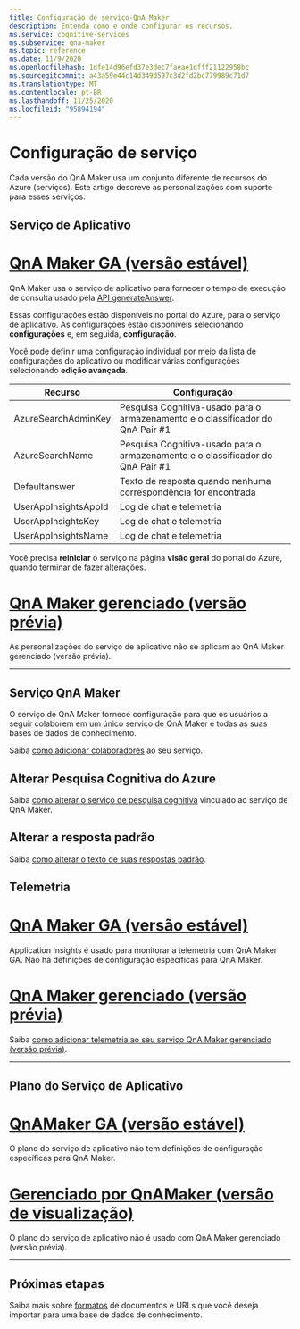 ```yaml
---
title: Configuração de serviço-QnA Maker
description: Entenda como e onde configurar os recursos.
ms.service: cognitive-services
ms.subservice: qna-maker
ms.topic: reference
ms.date: 11/9/2020
ms.openlocfilehash: 1dfe14d96efd37e3dec7faeae1dfff21122958bc
ms.sourcegitcommit: a43a59e44c14d349d597c3d2fd2bc779989c71d7
ms.translationtype: MT
ms.contentlocale: pt-BR
ms.lasthandoff: 11/25/2020
ms.locfileid: "95894194"
---
```

# <a name="service-configuration"></a>Configuração de serviço

Cada versão do QnA Maker usa um conjunto diferente de recursos do Azure (serviços). Este artigo descreve as personalizações com suporte para esses serviços. 

## <a name="app-service"></a>Serviço de Aplicativo

# <a name="qna-maker-ga-stable-release"></a>[QnA Maker GA (versão estável)](#tab/v1)

QnA Maker usa o serviço de aplicativo para fornecer o tempo de execução de consulta usado pela [API generateAnswer](https://docs.microsoft.com/rest/api/cognitiveservices/qnamaker4.0/runtime/generateanswer).

Essas configurações estão disponíveis no portal do Azure, para o serviço de aplicativo. As configurações estão disponíveis selecionando **configurações** e, em seguida, **configuração**.

Você pode definir uma configuração individual por meio da lista de configurações do aplicativo ou modificar várias configurações selecionando **edição avançada**.

|Recurso|Configuração|
|--|--|
|AzureSearchAdminKey|Pesquisa Cognitiva-usado para o armazenamento e o classificador do QnA Pair #1|
|AzureSearchName|Pesquisa Cognitiva-usado para o armazenamento e o classificador do QnA Pair #1|
|Defaultanswer|Texto de resposta quando nenhuma correspondência for encontrada|
|UserAppInsightsAppId|Log de chat e telemetria|
|UserAppInsightsKey|Log de chat e telemetria|
|UserAppInsightsName|Log de chat e telemetria|

Você precisa **reiniciar** o serviço na página **visão geral** do portal do Azure, quando terminar de fazer alterações.

# <a name="qna-maker-managed-preview-release"></a>[QnA Maker gerenciado (versão prévia)](#tab/v2)

As personalizações do serviço de aplicativo não se aplicam ao QnA Maker gerenciado (versão prévia).

---

## <a name="qna-maker-service"></a>Serviço QnA Maker

O serviço de QnA Maker fornece configuração para que os usuários a seguir colaborem em um único serviço de QnA Maker e todas as suas bases de dados de conhecimento.

Saiba [como adicionar colaboradores](./reference-role-based-access-control.md) ao seu serviço.

## <a name="change-azure-cognitive-search"></a>Alterar Pesquisa Cognitiva do Azure

Saiba [como alterar o serviço de pesquisa cognitiva](./how-to/set-up-qnamaker-service-azure.md#configure-qna-maker-to-use-different-cognitive-search-resource) vinculado ao serviço de QnA Maker.

## <a name="change-default-answer"></a>Alterar a resposta padrão

Saiba [como alterar o texto de suas respostas padrão](How-To/change-default-answer.md). 

## <a name="telemetry"></a>Telemetria

# <a name="qna-maker-ga-stable-release"></a>[QnA Maker GA (versão estável)](#tab/v1)

Application Insights é usado para monitorar a telemetria com QnA Maker GA. Não há definições de configuração específicas para QnA Maker.

# <a name="qna-maker-managed-preview-release"></a>[QnA Maker gerenciado (versão prévia)](#tab/v2)

Saiba [como adicionar telemetria ao seu serviço QnA Maker gerenciado (versão prévia)](How-To/get-analytics-knowledge-base.md). 

---

## <a name="app-service-plan"></a>Plano do Serviço de Aplicativo

# <a name="qnamaker-ga-stable-release"></a>[QnAMaker GA (versão estável)](#tab/v1)

O plano do serviço de aplicativo não tem definições de configuração específicas para QnA Maker.

# <a name="qnamaker-managed-preview-release"></a>[Gerenciado por QnAMaker (versão de visualização)](#tab/v2)

O plano do serviço de aplicativo não é usado com QnA Maker gerenciado (versão prévia).

---

## <a name="next-steps"></a>Próximas etapas

Saiba mais sobre [formatos](reference-document-format-guidelines.md) de documentos e URLs que você deseja importar para uma base de dados de conhecimento.
